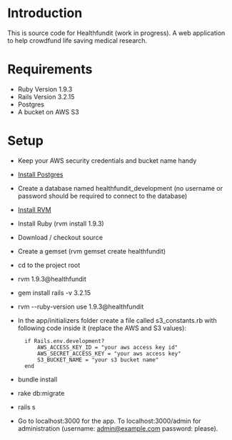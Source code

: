 # Introduction
This is source code for Healthfundit (work in progress). A web application to help crowdfund life saving medical research.

# Requirements
+ Ruby Version 1.9.3
+ Rails Version 3.2.15
+ Postgres
+ A bucket on AWS S3

# Setup
+ Keep your AWS security credentials and bucket name handy
+ [Install Postgres](http://www.postgresql.org/download/macosx/)
+ Create a database named healthfundit_development (no username or password should be required to connect to the database)
+ [Install RVM](http://rvm.io/rvm/install)
+ Install Ruby (rvm install 1.9.3)
+ Download / checkout source
+ Create a gemset (rvm gemset create healthfundit)
+ cd to the project root
+ rvm 1.9.3@healthfundit
+ gem install rails -v 3.2.15
+ rvm --ruby-version use 1.9.3@healthfundit
+ In the app/initializers folder create a file called s3_constants.rb with following code inside it (replace the AWS and S3 values):

        if Rails.env.development?
            AWS_ACCESS_KEY_ID = "your aws access key id"
            AWS_SECRET_ACCESS_KEY = "your aws access key"
            S3_BUCKET_NAME = "your s3 bucket name"
        end

+ bundle install
+ rake db:migrate
+ rails s
+ Go to localhost:3000 for the app. To localhost:3000/admin for administration (username: admin@example.com password: please).



